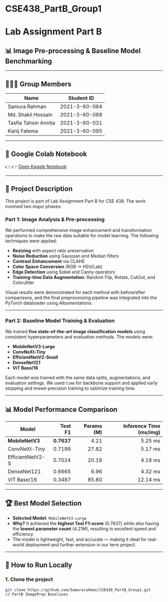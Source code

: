 # CSE438_PartB_Group1

# Lab Assignment Part B  
## 📊 Image Pre-processing & Baseline Model Benchmarking

---

## 👨‍👩‍👧 Group Members

| Name              | Student ID     |
|-------------------|----------------|
| Samura Rahman     | 2021-3-60-064  |
| Md. Shakil Hossain | 2021-3-60-088  |
| Tasfia Tahsin Annita     | 2021-3-60-031  |
| Kanij Fatema     | 2021-3-60-095  |

---

## 🔗 Google Colab Notebook

👉 👉 [Open Kaggle Notebook](https://www.kaggle.com/code/samurarahman14/partb-imageprep-baselines)

---

## 📝 Project Description

This project is part of Lab Assignment Part B for CSE 438. The work involved two major phases:

### Part 1: Image Analysis & Pre-processing
We performed comprehensive image enhancement and transformation operations to make the raw data suitable for model learning. The following techniques were applied:

- **Resizing** with aspect ratio preservation  
- **Noise Reduction** using Gaussian and Median filters  
- **Contrast Enhancement** via CLAHE  
- **Color Space Conversion** (RGB → HSV/Lab)  
- **Edge Detection** using Sobel and Canny operators  
- **Training-time Data Augmentation**: Random Flip, Rotate, CutOut, and ColorJitter  

Visual results were demonstrated for each method with before/after comparisons, and the final preprocessing pipeline was integrated into the PyTorch dataloader using Albumentations.

---

### Part 2: Baseline Model Training & Evaluation

We trained **five state-of-the-art image classification models** using consistent hyperparameters and evaluation methods. The models were:

- **MobileNetV3-Large**
- **ConvNeXt-Tiny**
- **EfficientNetV2-Small**
- **DenseNet121**
- **ViT Base/16**

Each model was trained with the same data splits, augmentations, and evaluation settings. We used `timm` for backbone support and applied early stopping and mixed-precision training to optimize training time.

---

## 📊 Model Performance Comparison

| Model             | Test F1 | Params (M) | Inference Time (ms/img) |
|-------------------|--------:|-----------:|-------------------------:|
| **MobileNetV3**       | **0.7637**  |   4.21     |   5.25 ms               |
| ConvNeXt-Tiny     | 0.7199  |  27.82     |   5.17 ms               |
| EfficientNetV2-S  | 0.7024  |  20.19     |   4.18 ms               |
| DenseNet121       | 0.6665  |   6.96     |   4.32 ms               |
| ViT Base/16       | 0.3487  |  85.80     |  12.14 ms               |

---

## 🏆 Best Model Selection

- **Selected Model:** `MobileNetV3-Large`  
- **Why?** It achieved the **highest Test F1-score** (0.7637) while also having the **lowest parameter count** (4.21M), resulting in excellent speed and efficiency.  
- The model is lightweight, fast, and accurate — making it ideal for real-world deployment and further extension in our term project.

---

## 🚀 How to Run Locally

### 1. Clone the project
```bash
git clone https://github.com/Samurarahman/CSE438_PartB_Group1.git
cd PartB ImagePrep Baselines

